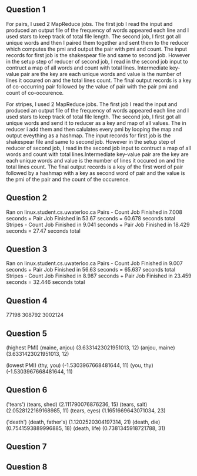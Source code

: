 Question 1
----------
For pairs, I used 2 MapReduce jobs. The first job I read the input and produced an output file of the frequency of words appeared each line and I used stars to keep track of total file length. The second job, I first got all unique words and then I paired them together and sent them to the reducer which computes the pmi and output the pair with pmi and count. The input records for first job is the shakespear file and same to second job. However in the setup step of reducer of second job, I read in the second job input to contruct a map of all words and count with total lines. Intermediate key-value pair are the key are each unique words and value is the number of lines it occured on and the total lines count. The final output records is a key of co-occurring pair followed by the value of pair with the pair pmi and count of co-occurence.

For stripes, I used 2 MapReduce jobs. The first job I read the input and produced an output file of the frequency of words appeared each line and I used stars to keep track of total file length. The second job, I first got all unique words and send it to reducer as a key and map of all values. The in reducer i add them and then calulates every pmi by looping the map and output eveything as a hashmap. The input records for first job is the shakespear file and same to second job. However in the setup step of reducer of second job, I read in the second job input to contruct a map of all words and count with total lines.Intermediate key-value pair are the key are each unique words and value is the number of lines it occured on and the total lines count. The final output records is a key of the first word of pair followed by a hashmap with a key as second word of pair and the value is the pmi of the pair and the count of the occurence.

Question 2
----------
Ran on linux.student.cs.uwaterloo.ca
Pairs - Count Job Finished in 7.008 seconds + Pair Job Finished in 53.67 seconds = 60.678 seconds total
Stripes - Count Job Finished in 9.041 seconds + Pair Job Finished in 18.429 seconds = 27.47 seconds total

Question 3
----------
Ran on linux.student.cs.uwaterloo.ca
Pairs - Count Job Finished in 9.007 seconds + Pair Job Finished in 56.63 seconds = 65.637 seconds total
Stripes - Count Job Finished in 8.987 seconds + Pair Job Finished in 23.459 seconds = 32.446 seconds total

Question 4
----------
  77198  308792 3002124

Question 5
----------
(highest PMI)
(maine, anjou)  (3.6331423021951013, 12)
(anjou, maine)  (3.6331423021951013, 12)

(lowest PMI)
(thy, you)      (-1.5303967668481644, 11)
(you, thy)      (-1.5303967668481644, 11)

Question 6
----------
('tears')
(tears, shed)   (2.111790076876236, 15)
(tears, salt)   (2.0528122169168985, 11)
(tears, eyes)   (1.1651669643071034, 23)

('death')
(death, father's)       (1.1202520304197314, 21)
(death, die)    (0.7541593889996885, 18)
(death, life)   (0.7381345918721788, 31)

Question 7
----------

Question 8
----------

